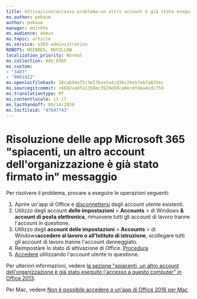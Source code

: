 ```yaml
---
title: Attivazione/accesso problema-un altro account è già stato eseguito l'accesso
ms.author: pebaum
author: pebaum
manager: mnirkhe
ms.audience: Admin
ms.topic: article
ms.service: o365-administration
ROBOTS: NOINDEX, NOFOLLOW
localization_priority: Normal
ms.collection: Adm_O365
ms.custom:
- "3407"
- "9001422"
ms.openlocfilehash: 28cab94af5c3e57bce5a41d36c20a57ebfa825ec
ms.sourcegitcommit: c6692ce0fa1358ec3529e59ca0ecdfdea4cdc759
ms.translationtype: MT
ms.contentlocale: it-IT
ms.lasthandoff: 09/14/2020
ms.locfileid: "47697741"
---
```

# <a name="fixing-the-microsoft-365-apps-sorry-another-account-from-your-organization-is-already-signed-in-message"></a>Risoluzione delle app Microsoft 365 "spiacenti, un altro account dell'organizzazione è già stato firmato in" messaggio

Per risolvere il problema, provare a eseguire le operazioni seguenti:

1. Aprire un'app di Office e [disconnettersi](https://support.office.com/article/5a20dc11-47e9-4b6f-945d-478cb6d92071) dagli account utente esistenti.   
2. Utilizzo degli account **delle impostazioni**  >  **Accounts**  >  di Windows **& account di posta elettronica**, rimuovere tutti gli account di lavoro tranne l'account in questione. 
3. Utilizzo degli **account delle impostazioni**  >  **Accounts**  >  di Windows**accedere al lavoro o all'Istituto di istruzione**, scollegare tutti gli account di lavoro tranne l'account danneggiato. 
4. Reimpostare lo stato di attivazione di Office. [Procedura](https://docs.microsoft.com/office365/troubleshoot/activation/reset-office-365-proplus-activation-state
)
5. [Accedere](https://support.office.com/article/628ea040-f265-49de-b986-be09c3ebf8a9) utilizzando l'account utente in questione. 

Per ulteriori informazioni, vedere [la sezione "spiacenti, un altro account dell'organizzazione è già stato eseguito l'accesso a questo computer" in Office 2013](https://docs.microsoft.com/office/troubleshoot/error-messages/another-account-already-signed-in).

Per Mac, vedere [Non è possibile accedere a un'app di Office 2016 per Mac](https://docs.microsoft.com/office365/troubleshoot/authentication/sign-in-to-office-2016-for-mac-fail).